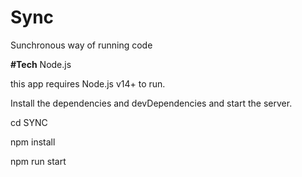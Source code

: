 # Sync

Sunchronous way of running code

**#Tech**
Node.js

this app requires Node.js v14+ to run.

Install the dependencies and devDependencies and start the server.

cd SYNC

npm install

npm run start
